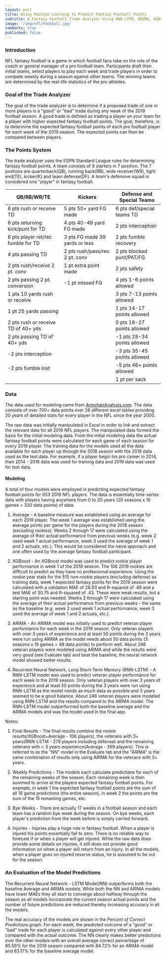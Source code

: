 ```yaml
---
layout: post
title: Using Machine Learning to Predict Fantasy Football Points
subtitle: A Fantasy Football Trade Analyzer Using RNN-LSTM, ARIMA, XGBoost and Dash
image: '/img/nfl/Football.jpg'
comments: true
published: false
---
```


### Introduction

NFL fantasy football is a game in which football fans take on the role of the coach or general manager
of a pro football team.  Participants draft their initial teams, select players to play each week and trade players
in order to compete weekly during a season against other teams.  The winning teams are determined by the
real-life statistics of the pro athletes.

### Goal of the Trade Analyzer

The goal of the trade analyzer is to determine if a proposed trade of one or more players is a "good"
or "bad" trade during any week of the 2019 football season.  A good trade is defined as trading a player
on your team for a player with higher expected fantasy football points.  The goal, therefore, is to determine
the expected fantasy football points of each pro football player for each week of the 2019 season.  The expected
points can then be compared between players.

### The Points System

The trade analyzer uses the ESPN Standard League rules for determining fantasy football points.
A team consists of 9 starters in 7 position.  The 7 postions are quarterback(QB), running back(RB),
wide receiver(WR), tight end(TE), kicker(K) and team defense(DF).  A team's defensive squad is
considered one "player" in fantasy football.

| QB/RB/WR/TE                          | Kickers                         | Defense and Special Teams |
| -------------------------------------|---------------------------------|---------------------------|
|6 pts rush or receive TD              |5 pts 50+ yard FG made           |6 pts def/special teams TD |
|6 pts returning kick/punt for TD      |4 pts 40-49 yard FG made         |2 pts interception         |
|6 pts player ret/rec fumble for TD    |3 pts FG made 39 yards or less   |2 pts fumble recovery      |
|4 pts passing TD                      |2 pts rush/pass/rec 2 pt. conv   |2 pts blocked punt/PAT/FG  |
|2 pts rush/receive 2 pt. conv         |1 pt extra point made            |2 pts safety               |
|2 pts passing 2 pt. conversion        |-1 pt missed FG                  |4 pts 1-6 points allowed   |
|1 pts 10 yards rush or receive        |                                 |3 pts 7-13 points allowed  |
|1 pt 25 yards passing                 |                                 |1 pts 14-17 points allowed |
|2 pts rush or receive TD of 40+ yds   |                                 |0 pts 18-27 points allowed |
|2 pts passing TD of 40+ yds           |                                 |-1 pts 28-34 points allowed|
|-2 pts interception                   |                                 |-3 pts 35-45 points allowed|
|-2 pts fumble lost                    |                                 |-5 pts 46+ points allowed  |
|                                      |                                 |1 pt per sack              |

### Data

The data used for modeling came from [ArmchairAnalysis.com][1].  The data consists of over 700+ data points
over 28 different excel tables providing 20 years of detailed stats for every player in the NFL since the
year 2000.

The raw data was initially manipulated in Excel in order to link and extract the relevant data for all
2019 NFL players.  The manipulated data formed the basis for the initial modeling data.
From the initial modeling data the actual fantasy football points were calculated for each game of each
season for every 2019 player.  The training data for the models used all the data available for each player
up through the 2018 season with the 2019 data used as the test data.  For example, if a player begin his
pro career in 2014, then 2014 - 2018 data was used for training data and 2019 data was used for test data.

#### Modeling

A total of four models were employed in predicting expected fantasy football points for 653 2019 NFL players.
The data is essentially time-series data with players having anywhere from 0 to 20 years (20 seasons x 16 games =
320 data points) of data.

1.  Average - A baseline measure was established using an average for each 2019 player.  The week 1 average
was established using the average points per game for the players during the 2018 season (excluding rookies).
Weeks 2 through 17 were calculated using the average of their actual performance from previous weeks
(e.g. week 2 used week 1 actual performance, week 3 used the average of week 1 and 2 actuals, etc.).  This
would be considered the naive approach and one often used by the average fantasy football participant.

2.  XGBoost - An XGBoost model was used to predict rookie player performance in week 1 of the 2019 season.
The 106 2019 rookies are difficult to predict as they have no professional experience.  Using the rookie year
stats for the 515 non-rookie players (excluding defense) as training data, week 1 expected fantasy points for
the 2019 season were calculated with a validation MAE of 28.93 and R-squared of .49 and a test MAE of 30.75
and R-squared of .43.  These were weak results, but a starting point was needed.  Weeks 2 through 17 were
calculated using the average of their actual performance from previous weeks - the same as the baseline
(e.g. week 2 used week 1 actual performance, week 3 used the average of week 1 and 2 actuals, etc.).

3.  ARIMA - An ARIMA model was initially used to predict veteran player performance for each week in the 2019 season.
Only veteran players with over 3 years of experience and at least 50 points during the 3 years were run using
ARIMA as the model needs about 50 data points (3 seasons x 16 games = 48 data points) to perform well.  About 246
veteran players were modeled using ARIMA and while the results were very good (see Evaluate tab) and beat the baseline,
the neural network model showed better results.

4.  Recurrent Neural Network, Long Short-Term Memory (RNN-LSTM) - A RNN-LSTM model was used to predict veteran
player performance for each week in the 2019 season.  Only veteran players with over 3 years of experience and
at least 50 points during the 3 years were run using RNN-LSTM as the model needs as much data as possible and 3
years seemed to be a good balance.  About 246 veteran players were modeled using RNN-LSTM and the results
compared to the ARIMA model.  The RNN-LSTM model outperformed both the baseline average and the ARIMA models and
was the model used in the final app.

Notes:

1. Final Results - The final results combine the rookie results(XGBoost+Average - 106 players), the veterans with 3+ years(RNN-LSTM -
278 players including defense) and the remaining veterans with < 3 years experience(Average - 269 players).  This is
referred to as the "NN" model in the Evaluate tab and the "ARIMA" is the same combination of results only using ARIMA
for the veterans with 3+ years.

2. Weekly Predictions - The models each calculate predictions for each of the remaining weeks of the season.  Each
remaining week is then summed to arrive at the players expected fantasy football points.  For example, in week 1
the expected fantasy football points are the sum of all 16 game predictions (the entire season), in week 2 the points are the sum of the
15 remaining games, etc.

3. Bye Weeks - There are actually 17 weeks in a football season and each team has a random bye week during the season.
On bye weeks, each player's prediction from the week before is simply carried forward.

4.  Injuries - Injuries play a huge role in fantasy football.  When a player is injured his points essentially fall to zero.
There is no reliable way to forecast if or when a player will get injured.  While the raw data does provide some details
on injuries, it still does not provide good information on when a player will return from an injury.  In all the models,
when a player goes on injured reserve status, he is assumed to be out for the season.

### An Evaluation of the Model Predictions

The Recurrent Neural Network - LSTM Model(NN) outperforms both the baseline Average and ARIMA models.  While both the NN and ARIMA models have lower MAEs they all start to converge about halfway through the season as all models incorporate the current season actual points and the number of future predictions are reduced thereby increasing accuracy in all the models.

The real accuracy of the models are shown in the *Percent of Correct Predictions* graph.  For each week, the predicted outcome of a "good" or "bad" trade for each player is calculated against every other player and compared with the actual outcome.  The NN clearly makes better predictions over the other models with an overall average correct percentage of 85.59% for the 2019 season compared with 84.72% for an ARIMA model and 83.17% for the baseline average model.


[1]: <https://www.armchairanalysis.com>
